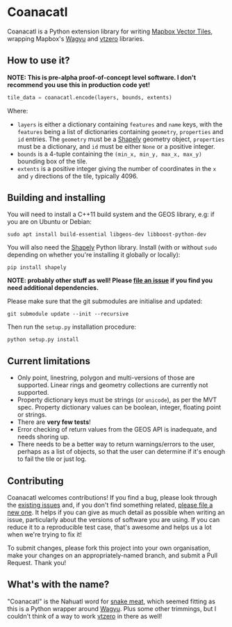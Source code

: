 # Coanacatl

Coanacatl is a Python extension library for writing [Mapbox Vector Tiles](https://www.mapbox.com/vector-tiles/specification/), wrapping Mapbox's [Wagyu](https://github.com/mapbox/wagyu) and [vtzero](https://github.com/mapbox/vtzero) libraries.

## How to use it?

**NOTE: This is pre-alpha proof-of-concept level software. I don't recommend you use this in production code yet!**

```python
tile_data = coanacatl.encode(layers, bounds, extents)
```

Where:

* `layers` is either a dictionary containing `features` and `name` keys, with the `features` being a list of dictionaries containing `geometry`, `properties` and `id` entries. The `geometry` must be a [Shapely](https://shapely.readthedocs.io/en/stable/) geometry object, `properties` must be a dictionary, and `id` must be either `None` or a positive integer.
* `bounds` is a 4-tuple containing the `(min_x, min_y, max_x, max_y)` bounding box of the tile.
* `extents` is a positive integer giving the number of coordinates in the `x` and `y` directions of the tile, typically 4096.

## Building and installing

You will need to install a C++11 build system and the GEOS library, e.g: if you are on Ubuntu or Debian:

```
sudo apt install build-essential libgeos-dev libboost-python-dev
```

You will also need the [Shapely](http://toblerity.org/shapely/) Python library. Install (with or without `sudo` depending on whether you're installing it globally or locally):

```
pip install shapely
```

**NOTE: probably other stuff as well! Please [file an issue](https://github.com/tilezen/coanacatl/issues/new) if you find you need additional dependencies.**

Please make sure that the git submodules are initialise and updated:

```
git submodule update --init --recursive
```

Then run the `setup.py` installation procedure:

```
python setup.py install
```

## Current limitations

* Only point, linestring, polygon and multi-versions of those are supported. Linear rings and geometry collections are currently not supported.
* Property dictionary keys must be strings (or `unicode`), as per the MVT spec. Property dictionary values can be boolean, integer, floating point or strings.
* There are **very few tests**!
* Error checking of return values from the GEOS API is inadequate, and needs shoring up.
* There needs to be a better way to return warnings/errors to the user, perhaps as a list of objects, so that the user can determine if it's enough to fail the tile or just log.

## Contributing

Coanacatl welcomes contributions! If you find a bug, please look through the [existing issues](https://github.com/tilezen/coanacatl/issues) and, if you don't find something related, [please file a new one](https://github.com/tilezen/coanacatl/issues/new). It helps if you can give as much detail as possible when writing an issue, particularly about the versions of software you are using. If you can reduce it to a reproducible test case, that's awesome and helps us a lot when we're trying to fix it!

To submit changes, please fork this project into your own organisation, make your changes on an appropriately-named branch, and submit a Pull Request. Thank you!

## What's with the name?

"Coanacatl" is the Nahuatl word for [snake meat](https://es.wiktionary.org/wiki/coanacatl), which seemed fitting as this is a Python wrapper around [Wagyu](https://github.com/mapbox/wagyu). Plus some other trimmings, but I couldn't think of a way to work [vtzero](https://github.com/mapbox/vtzero) in there as well!
